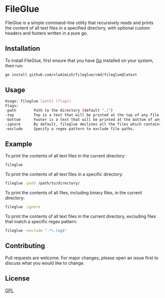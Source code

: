 # FileGlue

FileGlue is a simple command-line utility that recursively reads and prints the content of all text files in a 
specified directory, with optional custom headers and footers written in a pure go. 

## Installation

To install FileGlue, first ensure that you have [Go](https://go.dev/) installed on your system, then run:

```bash
go install github.com/vladimish/fileglue/cmd/fileglue@latest
```

## Usage


```bash
Usage: fileglue [path] [flags]
Flags:
-path        Path to the directory (default "./")
-top         Top is a text that will be printed at the top of any file. Use '@PATH' expression to insert file path. e.g. === @PATH === (default "@PATH:")
-bottom      Footer is a text that will be printed at the bottom of any file. Use '@PATH' expression to insert file path. e.g. === @PATH === (default "===")
-ignore      By default, fileglue declines all the files which contains byte of value less than 40 except some escape sequences. Passing this flag will allow reading all files (default false).
-exclude     Specify a regex pattern to exclude file paths.
```

## Example

To print the contents of all text files in the current directory:


```bash
fileglue
```

To print the contents of all text files in a specific directory:

```bash
fileglue -path /path/to/directory/
```

To print the contents of all files, including binary files, in the current directory:

```bash
fileglue -ignore
```

To print the contents of all text files in the current directory, excluding files that match a specific regex pattern:

```bash
fileglue -exclude ".*\.log$"
```

## Contributing

Pull requests are welcome. For major changes, please open an issue first to discuss what you would like to change.

## License
[GPL](https://github.com/vladimish/fileglue/blob/master/LICENSE)